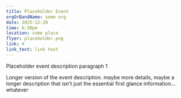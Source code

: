 ```yaml
---
title: Placeholder Event
orgOrBandName: some org
date: 2025-12-20
time: 6:30pm
location: some place
flyer: placeholder.png
link: #
link_text: link text
---
```


Placeholder event description paragraph 1

Longer version of the event description. maybe more details,
maybe a longer description that isn't just the essential first glance
information... whatever

